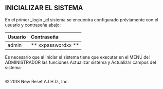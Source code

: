 ## INICIALIZAR EL SISTEMA

En el primer \_login \_el sistema se encuentra configurado préviamente con el usuario y contraseña abajo:

| Usuario | Contraseña |
| :--- | :--- |
| admin | \*\* xxpasswordxx \*\* |

Es necesario que al iniciar el sistema tiene que executar en el MENÚ del ADMINISTRADOR las funciones Actualizar sistema y Actualizar campos del sistema

## 

© 2018 New Reset A.I.H.D., Inc.

